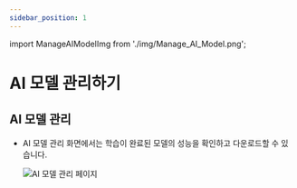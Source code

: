 ```yaml
---
sidebar_position: 1
---
```


import ManageAIModelImg from './img/Manage_AI_Model.png';

# AI 모델 관리하기
## AI 모델 관리
* AI 모델 관리 화면에서는 학습이 완료된 모델의 성능을 확인하고 다운로드할 수 있습니다.
  <div style={{ textAlign: 'center' }}>
    <img src={ManageAIModelImg} alt="AI 모델 관리 페이지" style={{ width: '100%' }} />
  </div>

  <br />
